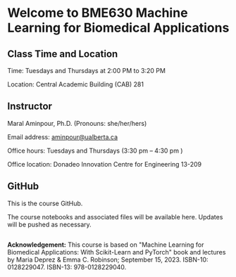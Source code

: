 # Welcome to BME630 Machine Learning for Biomedical Applications

## Class Time and Location

Time: Tuesdays and Thursdays at 2:00 PM to 3:20 PM

Location: Central Academic Building (CAB) 281

## Instructor

Maral Aminpour, Ph.D. (Pronouns: she/her/hers)

Email address: aminpour@ualberta.ca

Office hours: Tuesdays and Thursdays (3:30 pm – 4:30 pm )

Office location: Donadeo Innovation Centre for Engineering 13-209

## GitHub

This is the course GitHub.

The course notebooks and associated files will be available here. Updates will be pushed as necessary.

##

**Acknowledgement:** This course is based on "Machine Learning for Biomedical Applications: With Scikit-Learn and PyTorch" book and lectures by Maria Deprez & Emma C. Robinson; September 15, 2023. ISBN-10: 0128229047. ISBN-13: 978-0128229040.
